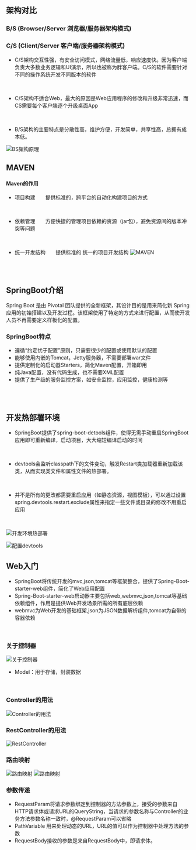 ## 架构对比
### B/S (Browser/Server  浏览器/服务器架构模式)
### C/S (Client/Server  客户端/服务器架构模式)

- C/S架构交互性强，有安全访问模式，网络流量低，响应速度快。因为客户端负责大多数业务逻辑和UI演示，所以也被称为胖客户端。C/S的软件需要针对不同的操作系统开发不同版本的软件
<br>

-  C/S架构不适合Web，最大的原因是Web应用程序的修改和升级非常迅速，而CS需要每个客户端逐个升级桌面App
<br>

- B/S架构的主要特点是分散性高，维护方便，开发简单，共享性高，总拥有成本低。 

![BS架构原理](pictures/e2f06339ad6c3c17fc915861ceb2817.png) 
<br>

## MAVEN 
#### Maven的作用
- 项目构建&emsp;&emsp;提供标准的，跨平台的自动化构建项目的方式
<br>

- 依赖管理&emsp;&emsp;方便快捷的管理项目依赖的资源（jar包），避免资源间的版本冲突等问题

<br>

- 统一开发结构&emsp;&emsp;提供标准的 统一的项目开发结构
![MAVEN](pictures/8c255760bb877f96eff1f6722863a17.png) 

<br>
<br>

## SpringBoot介绍
Spring Boot 是由 Pivotal 团队提供的全新框架，其设计目的是用来简化新 Spring 应用的初始搭建以及开发过程。该框架使用了特定的方式来进行配置，从而使开发人员不再需要定义样板化的配置。
<br>

### SpringBoot特点
- 遵循“约定优于配置”原则，只需要很少的配置或使用默认的配置
- 能够使用内嵌的Tomcat，Jetty服务器，不需要部署war文件
- 提供定制化的启动器Starters，简化Maven配置，开箱即用
- 纯Java配置，没有代码生成，也不需要XML配置
- 提供了生产级的服务监控方案，如安全监控，应用监控，健康检测等
<br>
<br>

## 开发热部署环境
- SpringBoot提供了spring-boot-detools组件，使得无需手动重启SpringBoot应用即可重新编译，启动项目，大大缩短编译启动的时间
<br>

- devtools会监听classpath下的文件变动，触发Restart类加载器重新加载该类，从而实现类文件和属性文件的热部署。
<br>

- 并不是所有的更改都需要重启应用（如静态资源，视图模板），可以通过设置spring.devtools.restart.exclude属性来指定一些文件或目录的修改不用重启应用
<br>

![开发环境热部署](pictures/24aee58b165c1eb4a239d8d9631c0f6.png) 
<br>

![配置devtools](pictures/ee9546cc319b8878cf72f109347524c.png) 


## Web入门
- SpringBoot将传统开发的mvc,json,tomcat等框架整合，提供了Spring-Boot-starter-web组件，简化了Web应用配置
- Spring-Boot-starter-web启动器主要包括web,webmvc,json,tomcat等基础依赖组件，作用是提供Web开发场景所需的所有底层依赖
- webmvc为Web开发的基础框架,json为JSON数据解析组件,tomcat为自带的容器依赖
<br>

### 关于控制器
![关于控制器](pictures/d66023830594fac97296f91cf3bd317.png) 
- Model：用于存储，封装数据
<br>

### Controller的用法
![Controller的用法](pictures/21d92fac18eaac6e1080f5cbe48c275.png) 
<br>

### RestController的用法
![RestController](pictures/9fb46b759efa676fe26646811afa155.png) 
<br>

### 路由映射
![路由映射](pictures/bed32fbb343f42dc0379a473ed82abd.png) 
![路由映射](pictures/3a85aab7ce0ad439126a25199ba00b5.png) 
<br>

### 参数传递
- RequestParam将请求参数绑定到控制器的方法参数上，接受的参数来自HTTP请求体或请求URL的QueryString，当请求的参数名称与Controller的业务方法参数名称一致时，@RequestParam可以省略
- PathVariable 用来处理动态的URL，URL的值可以作为控制器中处理方法的参数
- RequestBody接收的参数是来自RequestBody中，即请求体。

